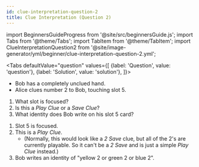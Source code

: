 ```yaml
---
id: clue-interpretation-question-2
title: Clue Interpretation (Question 2)
---
```


import BeginnersGuideProgress from '@site/src/beginnersGuide.js';
import Tabs from '@theme/Tabs';
import TabItem from '@theme/TabItem';
import ClueInterpretationQuestion2 from '@site/image-generator/yml/beginner/clue-interpretation-question-2.yml';

<BeginnersGuideProgress id="clue-interpretation-question-2" />

<!-- lint disable no-undefined-references -->

<Tabs
  defaultValue="question"
  values={[
    {label: 'Question', value: 'question'},
    {label: 'Solution', value: 'solution'},
  ]}>
<TabItem value="question">

- Bob has a completely unclued hand.
- Alice clues number 2 to Bob, touching slot 5.

1. What slot is focused?
1. Is this a *Play Clue* or a *Save Clue*?
1. What identity does Bob write on his slot 5 card?

</TabItem>
<TabItem value="solution">

1. Slot 5 is focused.
1. This is a *Play Clue*.
    - (Normally, this would look like a *2 Save* clue, but all of the 2's are currently playable. So it can't be a *2 Save* and is just a simple *Play Clue* instead.)
1. Bob writes an identity of "yellow 2 or green 2 or blue 2".

</TabItem>
</Tabs>

<ClueInterpretationQuestion2 />
